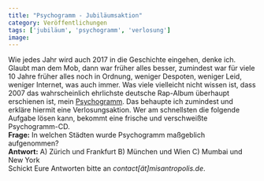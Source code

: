 ```yaml
---
title: "Psychogramm - Jubiläumsaktion"
category: Veröffentlichungen
tags: ['jubiläum', 'psychogramm', 'verlosung']
image: 
---
```


Wie jedes Jahr wird auch 2017 in die Geschichte eingehen, denke ich. Glaubt man dem Mob, dann war früher alles besser, zumindest war für viele 10 Jahre früher alles noch in Ordnung, weniger Despoten, weniger Leid, weniger Internet, was auch immer. Was viele vielleicht nicht wissen ist, dass 2007 das wahrscheinlich ehrlichste deutsche Rap-Album überhaupt erschienen ist, mein [Psychogramm](http://audiacrecords.bandcamp.com/album/psychogramm). Das behaupte ich zumindest und erkläre hiermit eine Verlosungsaktion. Wer am schnellsten die folgende Aufgabe lösen kann, bekommt eine frische und verschweißte Psychogramm-CD.  
**Frage:**
In welchen Städten wurde Psychogramm maßgeblich aufgenommen?  
**Antwort:**
A) Zürich und Frankfurt
B) München und Wien
C) Mumbai und New York  
Schickt Eure Antworten bitte an *contact[ät]misantropolis.de*.